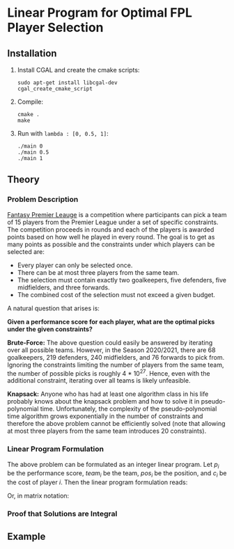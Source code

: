 # Linear Program for Optimal FPL Player Selection

## Installation

1. Install CGAL and create the cmake scripts:

   ```
   sudo apt-get install libcgal-dev
   cgal_create_cmake_script
   ```
2. Compile:
   ```
   cmake .
   make
   ```
3. Run with `lambda : [0, 0.5, 1]`:
   ```
   ./main 0
   ./main 0.5
   ./main 1
   ```


## Theory

### Problem Description
[Fantasy Premier Leauge](https://fantasy.premierleague.com/) is a competition where participants can pick a team of 15 players from the Premier League under a set of specific constraints. The competition proceeds in rounds and each of the players is awarded points based on how well he played in every round. The goal is to get as many points as possible and the constraints under which players can be selected are:
- Every player can only be selected once.
- There can be at most three players from the same team.
- The selection must contain exactly two goalkeepers, five defenders, five midfielders, and three forwards.
- The combined cost of the selection must not exceed a given budget.


A natural question that arises is: 

**Given a performance score for each player, what are the optimal picks under the given constraints?**

**Brute-Force:** The above question could easily be answered by iterating over all possible teams. However, in the Season 2020/2021, there are 68 goalkeepers, 219 defenders, 240 midfielders, and 76 forwards to pick from. Ignoring the constraints limiting the number of players from the same team, the number of possible picks is roughly 4 * 10<sup>27</sup>. Hence, even with the additional constraint, iterating over all teams is likely unfeasible.

**Knapsack:** Anyone who has had at least one algorithm class in his life probably knows about the knapsack problem and how to solve it in pseudo-polynomial time. Unfortunately, the complexity of the pseudo-polynomial time algorithm grows exponentially in the number of constraints and therefore the above problem cannot be efficiently solved (note that allowing at most three players from the same team introduces 20 constraints).

### Linear Program Formulation
The above problem can be formulated as an integer linear program. Let *p<sub>i</sub>* be the performance score, *team<sub>i</sub>* be the team, *pos<sub>i</sub>* be the position, and *c<sub>i</sub>* be the cost of player *i*. Then the linear program formulation reads:


Or, in matrix notation:

### Proof that Solutions are Integral

## Example